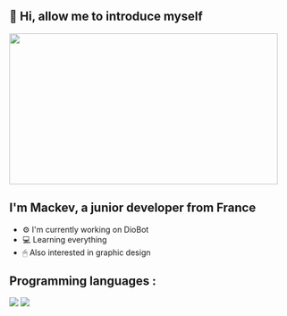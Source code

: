 ## 👋 Hi, allow me to introduce myself 

<img src="https://github.com/Mackevv/Mackevv/blob/main/mackev/mackev-readme.jpg" width="480" height="270"/>

## I'm Mackev, a junior developer from France

- ⚙ I'm currently working on DioBot 
- 💻 Learning everything 
- 🖱 Also interested in graphic design

## Programming languages :

<p>
  <img src="https://img.shields.io/badge/-JavaScript-f0db4f?style=square&logo=javascript&logoColor=323330" />
  <img src="https://img.shields.io/badge/-NodeJS-3c873a?style=square&logo=node.js&logoColor=f7fff9" />
<p/> 
